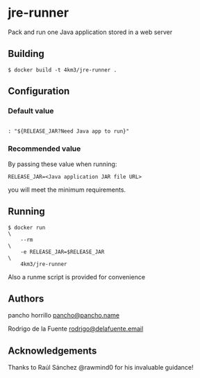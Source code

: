 # jre-runner
Pack and run one Java application stored in a web server

## Building
```console
$ docker build -t 4km3/jre-runner .
```
## Configuration
### Default value
```text

: "${RELEASE_JAR?Need Java app to run}"
```
### Recommended value
By passing these value when running:
```text
RELEASE_JAR=<Java application JAR file URL>
```
you will meet the minimum requirements.

## Running
```console
$ docker run                                                                     \
    --rm                                                                         \
    -e RELEASE_JAR=$RELEASE_JAR                                                  \
    4km3/jre-runner
```
Also a runme script is provided for convenience

## Authors
pancho horrillo <pancho@pancho.name>

Rodrigo de la Fuente <rodrigo@delafuente.email>

## Acknowledgements
Thanks to Raúl Sánchez @rawmind0 for his invaluable guidance!
